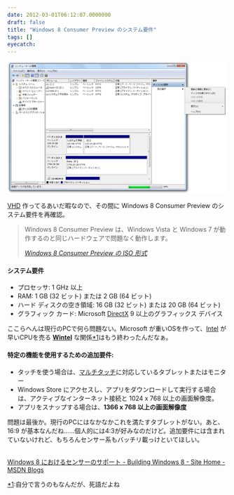 ```yaml
---
date: 2012-03-01T06:12:07.0000000
draft: false
title: "Windows 8 Consumer Preview のシステム要件"
tags: []
eyecatch: 
---
```

<p><img src="20120301060329.png" alt="f:id:daruyanagi:20120301060329p:plain" title="f:id:daruyanagi:20120301060329p:plain" class="hatena-fotolife"></p><p><a class="keyword" href="http://d.hatena.ne.jp/keyword/VHD">VHD</a> 作ってるあいだ暇なので、その間に Windows 8 Consumer Preview のシステム要件を再確認。</p>

<blockquote cite="http://windows.microsoft.com/ja-JP/windows-8/iso">
<p>Windows 8 Consumer Preview は、Windows Vista と Windows 7 が動作するのと同じハードウェアで問題なく動作します。</p>

<cite><a href="http://windows.microsoft.com/ja-JP/windows-8/iso">
Windows 8 Consumer Preview &#x306E; ISO &#x5F62;&#x5F0F;
</a></cite>
</blockquote>

<div class="section">
<h4>システム要件</h4>

<ul>
<li>プロセッサ: 1 GHz 以上</li>
<li>RAM: 1 GB (32 ビット) または 2 GB (64 ビット)</li>
<li>ハード ディスクの空き領域: 16 GB (32 ビット) または 20 GB (64 ビット)</li>
<li>グラフィック カード: Microsoft <a class="keyword" href="http://d.hatena.ne.jp/keyword/DirectX">DirectX</a> 9 以上のグラフィックス デバイス</li>
</ul><p>ここらへんは現行のPCで何ら問題ない。Microsoft が重いOSを作って、<a class="keyword" href="http://d.hatena.ne.jp/keyword/Intel">Intel</a> が早いCPUを売る <b><a class="keyword" href="http://d.hatena.ne.jp/keyword/Wintel">Wintel</a></b> な関係<a href="#f1" name="fn1" title="自分で言うのもなんだが、死語だよね">*1</a>はもう終わったんだなぁ。</p>

</div>
<div class="section">
<h4>特定の機能を使用するための追加要件:</h4>

<ul>
<li>タッチを使う場合は、<a class="keyword" href="http://d.hatena.ne.jp/keyword/%A5%DE%A5%EB%A5%C1%A5%BF%A5%C3%A5%C1">マルチタッチ</a>に対応しているタブレットまたはモニター</li>
<li>Windows Store にアクセスし、アプリをダウンロードして実行する場合は、アクティブなインターネット接続と 1024 x 768 以上の画面解像度。</li>
<li>アプリをスナップする場合は、<b>1366 x 768 以上の画面解像度</b></li>
</ul><p>問題は最後か。現行のPCにはなかなかこれを満たすタブレットがない。あと、16:9 が基本なんだね……個人的には4:3が好みなのだけど。追加要件には含まれていないけれど、もちろんセンサー系もバッチリ載っけといてほしい。</p><p><a href="http://blogs.msdn.com/b/b8_ja/archive/2012/01/30/windows-8-supporting-sensors.aspx">
<br />
Windows 8 &#x306B;&#x304A;&#x3051;&#x308B;&#x30BB;&#x30F3;&#x30B5;&#x30FC;&#x306E;&#x30B5;&#x30DD;&#x30FC;&#x30C8; - Building Windows 8 - Site Home - MSDN Blogs
<br />
</a></p>

</div><div class="footnote">
<p class="footnote"><a href="#fn1" name="f1" class="footnote-number">*1</a><span class="footnote-delimiter">:</span><span class="footnote-text">自分で言うのもなんだが、死語だよね</span></p>
</div>